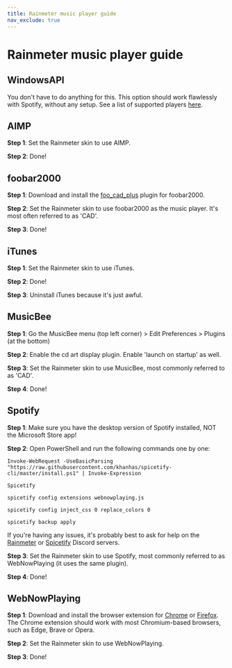 ```yaml
---
title: Rainmeter music player guide
nav_exclude: true
---
```


# Rainmeter music player guide

## WindowsAPI
You don't have to do anything for this. This option should work flawlessly with Spotify, without any setup.
See a list of supported players [here](https://github.com/ModernFlyouts-Community/ModernFlyouts/blob/main/docs/GSMTC-Support-And-Popular-Apps.md).

## AIMP

**Step 1**: Set the Rainmeter skin to use AIMP.

**Step 2**: Done!

## foobar2000

**Step 1**: Download and install the [foo_cad_plus](https://github.com/RangerCD/foo-cad-plus/releases/latest) plugin for foobar2000.

**Step 2**: Set the Rainmeter skin to use foobar2000 as the music player. It's most often referred to as 'CAD'.

**Step 3**: Done!

## iTunes

**Step 1**: Set the Rainmeter skin to use iTunes.

**Step 2**: Done!

**Step 3**: Uninstall iTunes because it's just awful.

## MusicBee

**Step 1**: Go the MusicBee menu (top left corner) > Edit Preferences > Plugins (at the bottom)

**Step 2**: Enable the cd art display plugin. Enable 'launch on startup' as well.

**Step 3**: Set the Rainmeter skin to use MusicBee, most commonly referred to as 'CAD'.

**Step 4**: Done!

## Spotify

**Step 1**: Make sure you have the desktop version of Spotify installed, NOT the Microsoft Store app!

**Step 2**: Open PowerShell and run the following commands one by one:

```
Invoke-WebRequest -UseBasicParsing "https://raw.githubusercontent.com/khanhas/spicetify-cli/master/install.ps1" | Invoke-Expression
```

```
Spicetify
```

```
spicetify config extensions webnowplaying.js
```

```
spicetify config inject_css 0 replace_colors 0
```

```
spicetify backup apply
```

If you're having any issues, it's probably best to ask for help on the [Rainmeter](http://discord.gg/rainmeter) or [Spicetify](https://discord.com/invite/VnevqPp2Rr) Discord servers.

**Step 3**: Set the Rainmeter skin to use Spotify, most commonly referred to as WebNowPlaying (it uses the same plugin).

**Step 4**: Done!

## WebNowPlaying
**Step 1**: Download and install the browser extension for [Chrome](https://chrome.google.com/webstore/detail/webnowplaying-companion/jfakgfcdgpghbbefmdfjkbdlibjgnbli) or [Firefox](https://addons.mozilla.org/en-US/firefox/addon/webnowplaying-companion/). The Chrome extension should work with most Chromium-based browsers, such as Edge, Brave or Opera.

**Step 2**: Set the Rainmeter skin to use WebNowPlaying.

**Step 3**: Done!
